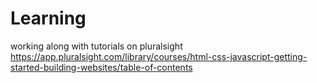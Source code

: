 # Learning
working along with tutorials on pluralsight
https://app.pluralsight.com/library/courses/html-css-javascript-getting-started-building-websites/table-of-contents


